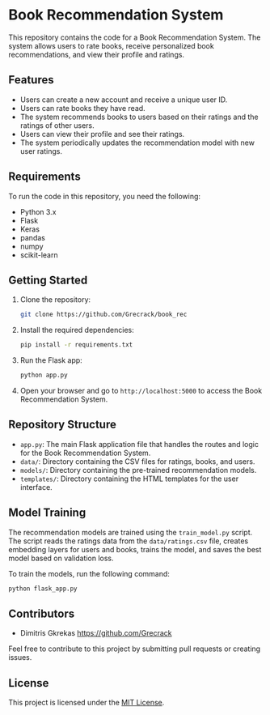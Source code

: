 # Book Recommendation System

This repository contains the code for a Book Recommendation System. The system allows users to rate books, receive personalized book recommendations, and view their profile and ratings.

## Features

- Users can create a new account and receive a unique user ID.
- Users can rate books they have read.
- The system recommends books to users based on their ratings and the ratings of other users.
- Users can view their profile and see their ratings.
- The system periodically updates the recommendation model with new user ratings.

## Requirements

To run the code in this repository, you need the following:

- Python 3.x
- Flask
- Keras
- pandas
- numpy
- scikit-learn

## Getting Started

1. Clone the repository:

   ```bash
   git clone https://github.com/Grecrack/book_rec
   ```

2. Install the required dependencies:

   ```bash
   pip install -r requirements.txt
   ```

3. Run the Flask app:

   ```bash
   python app.py
   ```

4. Open your browser and go to `http://localhost:5000` to access the Book Recommendation System.

## Repository Structure

- `app.py`: The main Flask application file that handles the routes and logic for the Book Recommendation System.
- `data/`: Directory containing the CSV files for ratings, books, and users.
- `models/`: Directory containing the pre-trained recommendation models.
- `templates/`: Directory containing the HTML templates for the user interface.

## Model Training

The recommendation models are trained using the `train_model.py` script. The script reads the ratings data from the `data/ratings.csv` file, creates embedding layers for users and books, trains the model, and saves the best model based on validation loss.

To train the models, run the following command:

```bash
python flask_app.py
```

## Contributors

- Dimitris Gkrekas https://github.com/Grecrack

Feel free to contribute to this project by submitting pull requests or creating issues.

## License

This project is licensed under the [MIT License](LICENSE).
```

